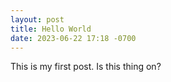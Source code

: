 ```yaml
---
layout: post
title: Hello World
date: 2023-06-22 17:18 -0700
---
```

This is my first post. Is this thing on?

